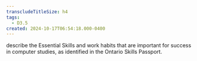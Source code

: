 ```yaml
---
transcludeTitleSize: h4
tags:
  - D3.5
created: 2024-10-17T06:54:18.000-0400
---
```

describe the Essential Skills and work habits that are important for success in computer studies, as identified in the Ontario Skills Passport.
